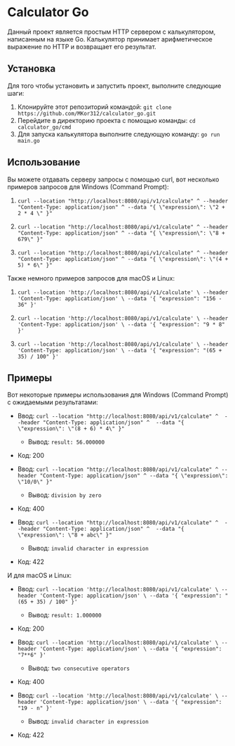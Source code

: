 # Calculator Go

Данный проект является простым HTTP сервером с калькулятором, написанным на языке Go. Калькулятор принимает арифметическое выражение по HTTP и возвращает его результат.

## Установка

Для того чтобы установить и запустить проект, выполните следующие шаги:

1. Клонируйте этот репозиторий командой: `git clone https://github.com/MKor312/calculator_go.git`
2. Перейдите в директорию проекта c помощью команды: `cd calculator_go/cmd`
3. Для запуска калькулятора выполните следующую команду: `go run main.go`

## Использование

Вы можете отдавать серверу запросы с помощью curl, вот несколько примеров запросов для Windows (Command Prompt): 

1. `curl --location "http://localhost:8080/api/v1/calculate" ^
--header "Content-Type: application/json" ^
--data "{ \"expression\": \"2 + 2 * 4 \" }"`	

2. `curl --location "http://localhost:8080/api/v1/calculate" ^
--header "Content-Type: application/json" ^
--data "{ \"expression\": \"8 + 679\" }"`

3. `curl --location "http://localhost:8080/api/v1/calculate" ^
--header "Content-Type: application/json" ^
--data "{ \"expression\": \"(4 + 5) * 6\" }"`

Также немного примеров запросов для macOS и Linux:

1. `curl --location 'http://localhost:8080/api/v1/calculate' \
--header 'Content-Type: application/json' \
--data '{ "expression": "156 - 36" }'`

2. `curl --location 'http://localhost:8080/api/v1/calculate' \
--header 'Content-Type: application/json' \
--data '{ "expression": "9 * 8" }'`

3. `curl --location 'http://localhost:8080/api/v1/calculate' \
--header 'Content-Type: application/json' \
--data '{ "expression": "(65 + 35) / 100" }'`

## Примеры

Вот некоторые примеры использования для Windows (Command Prompt) с ожидаемыми результатами:

- Ввод: `curl --location "http://localhost:8080/api/v1/calculate" ^ 
--header "Content-Type: application/json" ^ 
--data "{ \"expression\": \"(8 + 6) * 4\" }"`
  - Вывод: `result: 56.000000 `
- Код: 200
  
- Ввод: `curl --location "http://localhost:8080/api/v1/calculate" ^
 --header "Content-Type: application/json" ^
 --data "{ \"expression\": \"10/0\" }"`
  - Вывод: `division by zero`
- Код: 400
  
- Ввод: `curl --location "http://localhost:8080/api/v1/calculate" ^ 
--header "Content-Type: application/json" ^ 
--data "{ \"expression\": \"8 + abc\" }"`
  - Вывод: `invalid character in expression`
- Код: 422

И для macOS и Linux:

- Ввод: `curl --location 'http://localhost:8080/api/v1/calculate' \
--header 'Content-Type: application/json' \
--data '{ "expression": "(65 + 35) / 100" }'`
  - Вывод: `result: 1.000000 `
- Код: 200
  
- Ввод: `curl --location 'http://localhost:8080/api/v1/calculate' \
--header 'Content-Type: application/json' \
--data '{ "expression": "7**6" }'`
  - Вывод: `two consecutive operators`
- Код: 400
  
- Ввод: `curl --location 'http://localhost:8080/api/v1/calculate' \
--header 'Content-Type: application/json' \
--data '{ "expression": "19 - n" }'`
  - Вывод: `invalid character in expression`
- Код: 422


 
